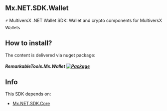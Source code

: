 ## Mx.NET.SDK.Wallet
⚡ MultiversX .NET Wallet SDK: Wallet and crypto components for MultiversX Wallets

## How to install?
The content is delivered via nuget package:
##### RemarkableTools.Mx.Wallet [![Package](https://img.shields.io/nuget/v/RemarkableTools.Mx.Wallet)](https://www.nuget.org/packages/RemarkableTools.Mx.Wallet/)

## Info
This SDK depends on:
* [Mx.NET.SDK.Core](https://github.com/RemarkableTools/Mx.NET.SDK/tree/main/src/Mx.NET.SDK.Core)
